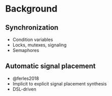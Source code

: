 # Background

## Synchronization
- Condition variables
- Locks, mutexes, signaling
- Semaphores

## Automatic signal placement
- @ferles2018
- Implicit to explicit signal placement synthesis
- DSL-driven

